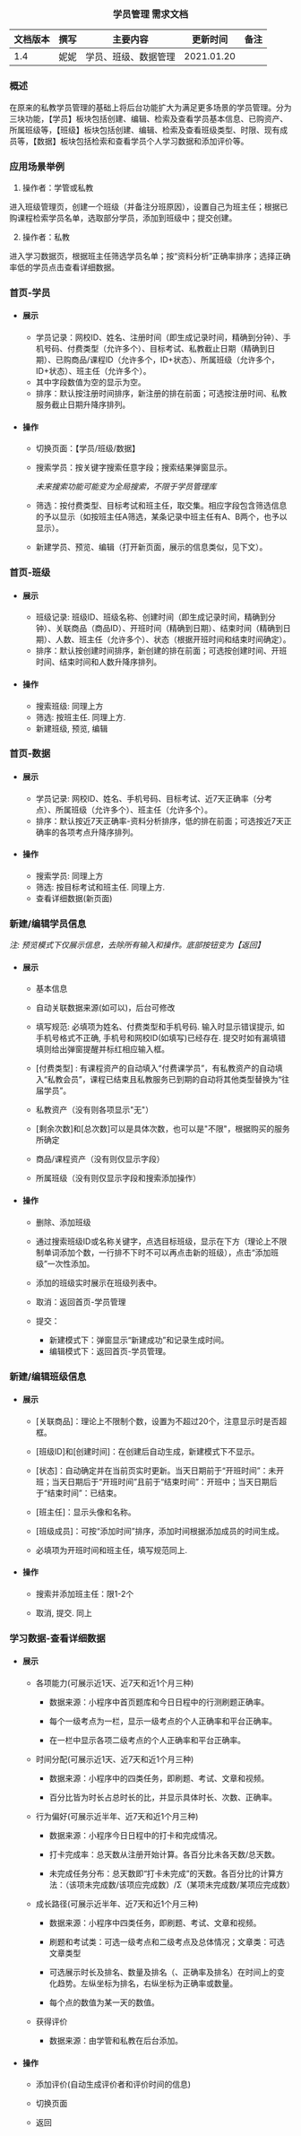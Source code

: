 <center><h3>学员管理 需求文档</h3></center>

| 文档版本 | 撰写 | 主要内容             | 更新时间   | 备注 |
| -------- | ---- | -------------------- | ---------- | ---- |
| 1.4      | 妮妮 | 学员、班级、数据管理 | 2021.01.20 |      |

### 

### 概述

​		在原来的私教学员管理的基础上将后台功能扩大为满足更多场景的学员管理。分为三块功能，【学员】板块包括创建、编辑、检索及查看学员基本信息、已购资产、所属班级等，【班级】板块包括创建、编辑、检索及查看班级类型、时限、现有成员等，【数据】板块包括检索和查看学员个人学习数据和添加评价等。



### 应用场景举例

1. 操作者：学管或私教

进入班级管理页，创建一个班级（并备注分班原因），设置自己为班主任；根据已购课程检索学员名单，选取部分学员，添加到班级中；提交创建。

2. 操作者：私教

进入学习数据页，根据班主任筛选学员名单；按“资料分析”正确率排序；选择正确率低的学员点击查看详细数据。



### 首页-学员

- #### 展示

  - 学员记录：网校ID、姓名、注册时间（即生成记录时间，精确到分钟）、手机号码、付费类型（允许多个）、目标考试、私教截止日期（精确到日期）、已购商品/课程ID（允许多个，ID+状态）、所属班级（允许多个，ID+状态）、班主任（允许多个）。
  - 其中字段数值为空的显示为空。
  - 排序：默认按注册时间排序，新注册的排在前面；可选按注册时间、私教服务截止日期升降序排列。

- #### 操作

  - 切换页面：【学员/班级/数据】

  - 搜索学员：按关键字搜索任意字段；搜索结果弹窗显示。

    *未来搜索功能可能变为全局搜索，不限于学员管理库*

  - 筛选：按付费类型、目标考试和班主任，取交集。相应字段包含筛选信息的予以显示（如按班主任A筛选，某条记录中班主任有A、B两个，也予以显示）。
  - 新建学员、预览、编辑（打开新页面，展示的信息类似，见下文）。



### 首页-班级

- #### 展示

  - 班级记录: 班级ID、班级名称、创建时间（即生成记录时间，精确到分钟）、关联商品（商品ID）、开班时间（精确到日期）、结束时间（精确到日期）、人数、班主任（允许多个）、状态（根据开班时间和结束时间确定）。
  - 排序：默认按创建时间排序，新创建的排在前面；可选按创建时间、开班时间、结束时间和人数升降序排列。

- #### 操作

  - 搜索班级: 同理上方
  - 筛选: 按班主任. 同理上方.
  - 新建班级, 预览, 编辑



### 首页-数据

- #### 展示

  - 学员记录: 网校ID、姓名、手机号码、目标考试、近7天正确率（分考点）、所属班级（允许多个）、班主任（允许多个）。
  - 排序：默认按近7天正确率-资料分析排序，低的排在前面；可选按近7天正确率的各项考点升降序排列。

- #### 操作

  - 搜索学员: 同理上方
  - 筛选: 按目标考试和班主任. 同理上方.
  - 查看详细数据(新页面)



### 新建/编辑学员信息

*注: 预览模式下仅展示信息，去除所有输入和操作。底部按钮变为【返回】*

- #### 展示

  -  基本信息

    - 自动关联数据来源(如可以)，后台可修改

    - 填写规范: 必填项为姓名、付费类型和手机号码. 输入时显示错误提示, 如手机号格式不正确, 手机号和网校ID(如填写)已经存在. 提交时如有漏填错填则给出弹窗提醒并标红相应输入框。
    - [付费类型] : 有课程资产的自动填入“付费课学员”，有私教资产的自动填入“私教会员”，课程已结束且私教服务已到期的自动将其他类型替换为“往届学员”。

  -  私教资产（没有则各项显示"无"）

    - [剩余次数]和[总次数]可以是具体次数，也可以是"不限"，根据购买的服务所确定

  - 商品/课程资产（没有则仅显示字段）

  - 所属班级（没有则仅显示字段和搜索添加操作）

- #### 操作

  -  删除、添加班级

    - 通过搜索班级ID或名称关键字，点选目标班级，显示在下方（理论上不限制单词添加个数，一行排不下时不可以再点击新的班级），点击“添加班级”一次性添加。

    - 添加的班级实时展示在班级列表中。

  - 取消：返回首页-学员管理

  - 提交：
    - 新建模式下：弹窗显示“新建成功”和记录生成时间。
    - 编辑模式下：返回首页-学员管理。



### 新建/编辑班级信息

- #### 展示

  - [关联商品]：理论上不限制个数，设置为不超过20个，注意显示时是否超框。

  - [班级ID]和[创建时间]：在创建后自动生成，新建模式下不显示。

  - [状态]：自动确定并在当前页实时更新。当天日期前于“开班时间”：未开班；当天日期后于“开班时间”且前于“结束时间”：开班中；当天日期后于“结束时间”：已结束。

  - [班主任]：显示头像和名称。

  - [班级成员]：可按“添加时间”排序，添加时间根据添加成员的时间生成。

  - 必填项为开班时间和班主任，填写规范同上.

- #### 操作

  - 搜索并添加班主任：限1-2个

  - 取消, 提交. 同上



### 学习数据-查看详细数据

- #### 展示

  - 各项能力(可展示近1天、近7天和近1个月三种)

    - 数据来源：小程序中首页题库和今日日程中的行测刷题正确率。

    - 每个一级考点为一栏，显示一级考点的个人正确率和平台正确率。

    - 在一栏中显示各项二级考点的个人正确率和平台正确率。

  - 时间分配(可展示近1天、近7天和近1个月三种)

    - 数据来源：小程序中的四类任务，即刷题、考试、文章和视频。

    - 百分比皆为时长占总时长的比，并显示具体时长、次数、正确率。

  - 行为偏好(可展示近半年、近7天和近1个月三种)

    - 数据来源：小程序今日日程中的打卡和完成情况。

    - 打卡完成率：总天数从注册开始计算。各百分比未各天数/总天数。

    - 未完成任务分布：总天数即“打卡未完成”的天数。各百分比的计算方法：（该项未完成数/该项应完成数）/Σ（某项未完成数/某项应完成数）

  - 成长路径(可展示近半年、近7天和近1个月三种)

    - 数据来源：小程序中四类任务，即刷题、考试、文章和视频。

    - 刷题和考试类：可选一级考点和二级考点及总体情况；文章类：可选文章类型

    - 可选展示时长及排名、数量及排名（、正确率及排名）在时间上的变化趋势。左纵坐标为排名，右纵坐标为正确率或数量。

    - 每个点的数值为某一天的数值。

  - 获得评价

    - 数据来源：由学管和私教在后台添加。

- #### 操作

  - 添加评价(自动生成评价者和评价时间的信息)

  - 切换页面

  - 返回